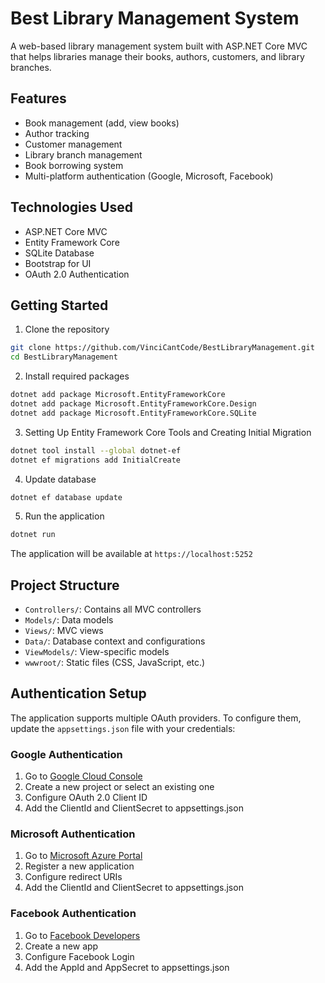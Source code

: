 # Best Library Management System

A web-based library management system built with ASP.NET Core MVC that helps libraries manage their books, authors, customers, and library branches.

## Features

- Book management (add, view books)
- Author tracking
- Customer management
- Library branch management
- Book borrowing system
- Multi-platform authentication (Google, Microsoft, Facebook)

## Technologies Used

- ASP.NET Core MVC
- Entity Framework Core
- SQLite Database
- Bootstrap for UI
- OAuth 2.0 Authentication

## Getting Started

1. Clone the repository
```bash
git clone https://github.com/VinciCantCode/BestLibraryManagement.git 
cd BestLibraryManagement
```

2. Install required packages
```bash
dotnet add package Microsoft.EntityFrameworkCore
dotnet add package Microsoft.EntityFrameworkCore.Design
dotnet add package Microsoft.EntityFrameworkCore.SQLite  

```
3. Setting Up Entity Framework Core Tools and Creating Initial Migration
```bash
dotnet tool install --global dotnet-ef
dotnet ef migrations add InitialCreate
```

4. Update database
```bash
dotnet ef database update
```

5. Run the application
```bash
dotnet run
```

The application will be available at `https://localhost:5252`

## Project Structure

- `Controllers/`: Contains all MVC controllers
- `Models/`: Data models
- `Views/`: MVC views
- `Data/`: Database context and configurations
- `ViewModels/`: View-specific models
- `wwwroot/`: Static files (CSS, JavaScript, etc.)

## Authentication Setup

The application supports multiple OAuth providers. To configure them, update the `appsettings.json` file with your credentials:

### Google Authentication
1. Go to [Google Cloud Console](https://console.cloud.google.com/)
2. Create a new project or select an existing one
3. Configure OAuth 2.0 Client ID
4. Add the ClientId and ClientSecret to appsettings.json

### Microsoft Authentication
1. Go to [Microsoft Azure Portal](https://portal.azure.com/)
2. Register a new application
3. Configure redirect URIs
4. Add the ClientId and ClientSecret to appsettings.json

### Facebook Authentication
1. Go to [Facebook Developers](https://developers.facebook.com/)
2. Create a new app
3. Configure Facebook Login
4. Add the AppId and AppSecret to appsettings.json
